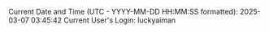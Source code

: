 Current Date and Time (UTC - YYYY-MM-DD HH:MM:SS formatted): 2025-03-07 03:45:42
Current User's Login: luckyaiman
